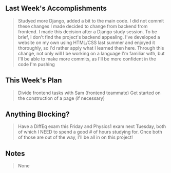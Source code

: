 ## Last Week's Accomplishments
> Studyed more Django, added a bit to the main code. I did not commit these changes
> I made decided to change from backend from frontend. I made this decision after a Django study session. To be brief, I don't find the project's backend appealing. I've developed a website on my own using HTML/CSS last summer and enjoyed it thoroughly, so I'd rather apply what I learned then here. 
> Through this change, not only will I be working on a language I'm familiar with, but I'll be able to make more commits, as I'll be more confident in the code I'm pushing

## This Week's Plan
> Divide frontend tasks with Sam (frontend teammate)
> Get started on the construction of a page (if necessary)

## Anything Blocking?
> Have a DiffEq exam this Friday and Physics1 exam next Tuesday, both of which I NEED to spend a good # of hours studying for.
> Once both of those are out of the way, I'll be all in on this project!
## Notes 
> None